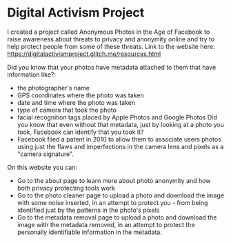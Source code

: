 Digital Activism Project
=================

I created a project called Anonymous Photos in the Age of Facebook to raise awareness about threats to privacy and anonymity online and try to help protect people from some of these threats. Link to the website here: https://digitalactivismproject.glitch.me/resources.html

Did you know that your photos have metadata attached to them that have information like?:
- the photographer's name
- GPS coordinates where the photo was taken
- date and time where the photo was taken
- type of camera that took the photo
- facial recognition tags placed by Apple Photos and Google Photos
Did you know that even without that metadata, just by looking at a photo you took, Facebook can identify that you took it?
- Facebook filed a patent in 2010 to allow them to associate users photos using just the flaws and imperfections in the camera lens and pixels as a "camera signature".

On this website you can:
- Go to the about page to learn more about photo anonymity and how both privacy protecting tools work
- Go to the photo cleaner page to upload a photo and download the image with some noise inserted, in an attempt to protect you - from being identified just by the patterns in the photo's pixels
- Go to the metadata removal page to upload a photo and download the image with the metadata removed, in an attempt to protect the personally identifiable information in the metadata.
